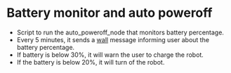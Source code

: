 # Battery monitor and auto poweroff

- Script to run the auto_poweroff_node that monitors battery percentage.
- Every 5 minutes, it sends a [wall](https://en.wikipedia.org/wiki/Wall_(Unix)) message informing user about the battery percentage.
- If battery is below 30%, it will warn the user to charge the robot.
- If the battery is below 20%, it will turn of the robot.

